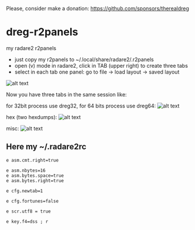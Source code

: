 Please, consider make a donation: https://github.com/sponsors/therealdreg

# dreg-r2panels
my radare2 r2panels

* just copy my r2panels to ~/.local/share/radare2/.r2panels
* open (v)  mode in radare2, click in TAB (upper right) to create three tabs
* select in each tab one panel: go to file -> load layout -> saved layout 

![alt text](load_panel.png)

Now you have three tabs in the same session like:

for 32bit process use dreg32, for 64 bits process use dreg64:
![alt text](dreg32_64.png)

hex (two hexdumps):
![alt text](hex.png)

misc:
![alt text](misc.png)

## Here my ~/.radare2rc

```
e asm.cmt.right=true

e asm.nbytes=16
e asm.bytes.space=true
e asm.bytes.right=true

e cfg.newtab=1

e cfg.fortunes=false

e scr.utf8 = true

e key.f4=dss ; r
```
